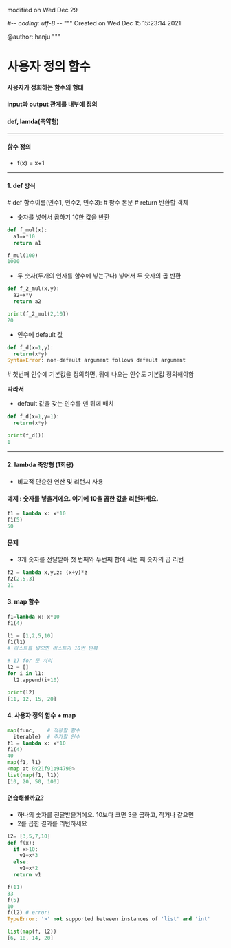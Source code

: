 modified on Wed Dec 29

\#-*- coding: utf-8 -*-
"""
Created on Wed Dec 15 15:23:14 2021

@author: hanju
"""

# 사용자 정의 함수
#### 사용자가 정희하는 함수의 형태
#### input과 output 관계를 내부에 정의
#### def, lamda(축약형)

---

#### 함수 정의
- f(x) = x+1
---

#### 1. def 방식

\# def 함수이름(인수1, 인수2, 인수3):
\#   함수 본문
\#   return 반환할 객체

- 숫자를 넣어서 곱하기 10한 값을 반환
```python
def f_mul(x):
  a1=x*10
  return a1

f_mul(100)
1000
```
- 두 숫자(두개의 인자를 함수에 넣는구나) 넣어서 두 숫자의 곱 반환
```python
def f_2_mul(x,y):
  a2=x*y
  return a2  

print(f_2_mul(2,10))
20
```
- 인수에 default 값 
```python
def f_d(x=1,y):
  return(x*y)
SyntaxError: non-default argument follows default argument
```
\# 첫번째 인수에 기본값을 정의하면, 뒤에 나오는 인수도 기본값 정의해야함

**따라서**

- default 값을 갖는 인수를 맨 뒤에 배치
```python
def f_d(x=1,y=1):
  return(x*y)

print(f_d())
1
```
---


#### 2. lambda 축양형 (1회용)

- 비교적 단순한 연산 및 리턴시 사용

#### 예제 : 숫자를 넣을거에요. 여기에 10을 곱한 값을 리턴하세요.
```python
f1 = lambda x: x*10
f1(5)
50
```
#### 문제 
- 3개 숫자를 전달받아 첫 번째와 두번째 합에 세번 째 숫자의 곱 리턴
```python
f2 = lambda x,y,z: (x+y)*z
f2(2,5,3)
21
```

#### 3. map 함수
```python
f1=lambda x: x*10
f1(4)

l1 = [1,2,5,10]
f1(l1)
# 리스트를 넣으면 리스트가 10번 반복

# 1) for 문 처리
l2 = []
for i in l1:
  l2.append(i+10)

print(l2)
[11, 12, 15, 20]
```
#### 4. 사용자 정의 함수 + map
```python
map(func,    # 적용할 함수
  iterable)  # 추가할 인수 
f1 = lambda x: x*10
f1(4)
40
map(f1, l1)
<map at 0x21f91a94790>
list(map(f1, l1))
[10, 20, 50, 100]
```
#### 연습해볼까요?
- 하나의 숫자를 전달받을거에요. 10보다 크면 3을 곱하고, 작거나 같으면
- 2를 곱한 결과를 리턴하세요
```python
l2= [3,5,7,10]
def f(x):
  if x>10:
    v1=x*3
  else:
    v1=x*2
  return v1

f(11)
33
f(5)
10
f(l2) # error!
TypeError: '>' not supported between instances of 'list' and 'int'

list(map(f, l2))
[6, 10, 14, 20]
```